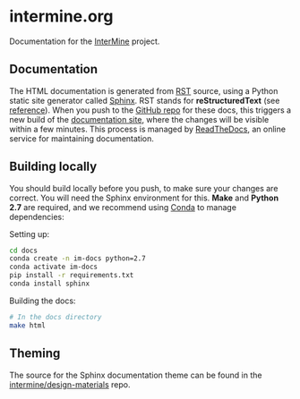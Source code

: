 intermine.org
=============

Documentation for the [InterMine][intermine] project.

Documentation
-------------

The HTML documentation is generated from [RST][rest] source, using a Python
static site generator called [Sphinx][sphinx]. RST stands for
**reStructuredText** (see [reference][quickref]).  When you push to the [GitHub
repo][repo] for these docs, this triggers a new build of the [documentation
site][docssite], where the changes will be visible within a few minutes.
This process is managed by [ReadTheDocs][rtd], an online service for
maintaining documentation.

Building locally
----------------

You should build locally before you push, to make sure your changes are correct.
You will need the Sphinx environment for this. **Make** and **Python 2.7** are
required, and we recommend using [Conda][conda] to manage dependencies:

Setting up:

```bash
cd docs
conda create -n im-docs python=2.7
conda activate im-docs
pip install -r requirements.txt
conda install sphinx
```

Building the docs:

```bash
# In the docs directory
make html
```

Theming
-------
The source for the Sphinx documentation theme can be found in the
[intermine/design-materials][theme] repo.

[1]: https://github.com/intermine/design-materials/tree/master/websites/intermine.org/
[repo]: https://github.com/intermine/intermine.org
[rest]: http://sphinx-doc.org/rest.html
[rtd]: https://readthedocs.org/
[docssite]: https://intermine.readthedocs.org
[quickref]: http://docutils.sourceforge.net/docs/user/rst/quickref.html
[sphinx]: http://sphinx-doc.org
[theme]: https://github.com/intermine/design-materials/tree/master/websites/intermine.org/
[intermine]: http://intermine.org
[conda]: https://docs.conda.io/projects/conda/en/latest/user-guide/install/index.html